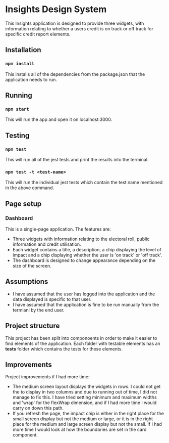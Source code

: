 # Insights Design System 

This Insights application is designed to provide three widgets, with information relating to whether a users credit is on track or off track for specific credit report elements. 

## Installation

### `npm install`

This installs all of the dependencies from the package.json that the application needs to run.

## Running

### `npm start`

This will run the app and open it on localhost:3000. 

## Testing

### `npm test`

This will run all of the jest tests and print the results into the terminal. 

### `npm test -t <test-name>`

This will run the individual jest tests which contain the test name mentioned in the above command. 

## Page setup 

### Dashboard

This is a single-page application. The features are:
* Three widgets with information relating to the electoral roll, public information and credit utilisation.
* Each widget contains a title, a description, a chip displaying the level of impact and a chip displaying whether the user is 'on track' or 'off track'.
* The dashboard is designed to change appearance depending on the size of the screen. 

## Assumptions

* I have assumed that the user has logged into the application and the data displayed is specific to that user. 
* I have assumed that the application is fine to be run manually from the termianl by the end user. 

## Project structure 

This project has been split into componoents in order to make it easier to find elements of the application. Each folder with testable elements has an __tests__ folder which contains the tests for these elements. 

## Improvements

Project improvements if I had more time:
* The medium screen layout displays the widgets in rows. I could not get the to display in two columns and due to running out of time, I did not manage to fix this. I have tried setting minimum and maximum widths and 'wrap' for the flexWrap dimension, and if I had more time I would carry on down this path.
* If you refresh the page, the impact chip is either in the right place for the small screen display but not the medium or large, or it is in the right place for the medium and large screen display but not the small. If I had more time I would look at how the boundaries are set in the card component.